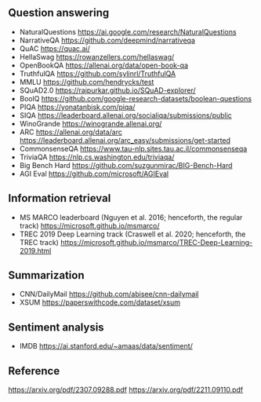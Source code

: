 ## Question answering
* NaturalQuestions https://ai.google.com/research/NaturalQuestions
* NarrativeQA https://github.com/deepmind/narrativeqa
* QuAC https://quac.ai/
* HellaSwag https://rowanzellers.com/hellaswag/
* OpenBookQA https://allenai.org/data/open-book-qa
* TruthfulQA https://github.com/sylinrl/TruthfulQA
* MMLU https://github.com/hendrycks/test
* SQuAD2.0 https://rajpurkar.github.io/SQuAD-explorer/
* BoolQ https://github.com/google-research-datasets/boolean-questions
* PIQA https://yonatanbisk.com/piqa/
* SIQA https://leaderboard.allenai.org/socialiqa/submissions/public
* WinoGrande https://winogrande.allenai.org/
* ARC https://allenai.org/data/arc https://leaderboard.allenai.org/arc_easy/submissions/get-started
* CommonsenseQA https://www.tau-nlp.sites.tau.ac.il/commonsenseqa
* TriviaQA https://nlp.cs.washington.edu/triviaqa/
* Big Bench Hard https://github.com/suzgunmirac/BIG-Bench-Hard
* AGI Eval https://github.com/microsoft/AGIEval

## Information retrieval
* MS MARCO leaderboard (Nguyen et al. 2016; henceforth, the regular track) https://microsoft.github.io/msmarco/
* TREC 2019 Deep Learning track (Craswell et al. 2020; henceforth, the TREC track) https://microsoft.github.io/msmarco/TREC-Deep-Learning-2019.html

## Summarization
* CNN/DailyMail https://github.com/abisee/cnn-dailymail
* XSUM https://paperswithcode.com/dataset/xsum

## Sentiment analysis
* IMDB https://ai.stanford.edu/~amaas/data/sentiment/

## Reference
https://arxiv.org/pdf/2307.09288.pdf
https://arxiv.org/pdf/2211.09110.pdf
